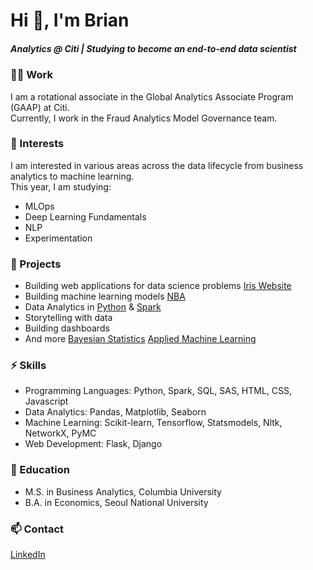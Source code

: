 # Hi 👋, I'm Brian
##### Analytics @ Citi | Studying to become an end-to-end data scientist

### 👨‍💻 Work 
I am a rotational associate in the Global Analytics Associate Program (GAAP) at Citi. <br>
Currently, I work in the Fraud Analytics Model Governance team. 

### 🌱 Interests
I am interested in various areas across the data lifecycle from business analytics to machine learning. <br>
This year, I am studying:
- MLOps
- Deep Learning Fundamentals
- NLP 
- Experimentation

### 🔭 Projects
- Building web applications for data science problems [Iris Website](https://github.com/BrianSohn/iris-website)
- Building machine learning models [NBA](https://github.com/BrianSohn/MoneyBall_Watson)
- Data Analytics in [Python](https://github.com/BrianSohn/Data-Analytics) & [Spark](https://github.com/BrianSohn/Analytics-on-the-Cloud) 
- Storytelling with data
- Building dashboards
- And more [Bayesian Statistics](https://github.com/BrianSohn/Statistical-Methods-for-Analytics) [Applied Machine Learning](https://github.com/BrianSohn/Applied-Machine-Learning)

### ⚡ Skills
- Programming Languages: Python, Spark, SQL, SAS, HTML, CSS, Javascript
- Data Analytics: Pandas, Matplotlib, Seaborn
- Machine Learning: Scikit-learn, Tensorflow, Statsmodels, Nltk, NetworkX, PyMC
- Web Development: Flask, Django

### 📝 Education 
- M.S. in Business Analytics, Columbia University
- B.A. in Economics, Seoul National University

### 📫 Contact 
[LinkedIn](https://www.linkedin.com/in/brian-hojun-sohn/)

